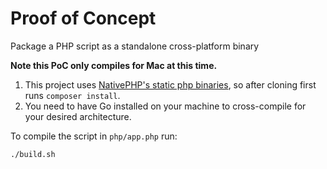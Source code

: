 # Proof of Concept

Package a PHP script as a standalone cross-platform binary

**Note this PoC only compiles for Mac at this time.**

1. This project uses [NativePHP's static php binaries](https://github.com/NativePHP/php-bin), so after cloning first runs `composer install`.
2. You need to have Go installed on your machine to cross-compile for your desired architecture.

To compile the script in `php/app.php` run:

```bash
./build.sh
```
